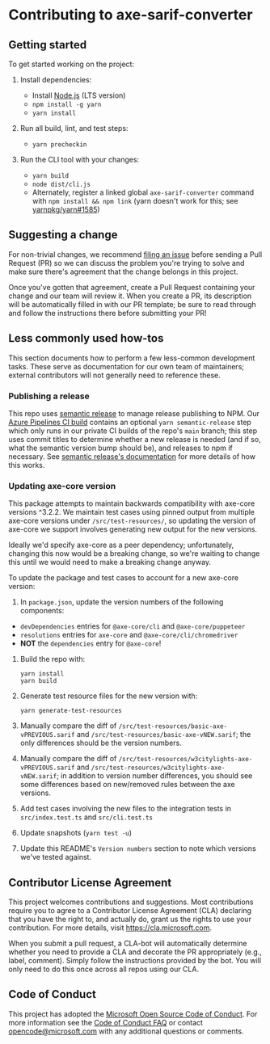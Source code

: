 <!--
Copyright (c) Microsoft Corporation. All rights reserved.
Licensed under the MIT License.
-->

# Contributing to axe-sarif-converter

## Getting started

To get started working on the project:

1. Install dependencies:

    - Install [Node.js](https://nodejs.org/en/download/) (LTS version)
    - `npm install -g yarn`
    - `yarn install`

1. Run all build, lint, and test steps:

    - `yarn precheckin`

1. Run the CLI tool with your changes:

    - `yarn build`
    - `node dist/cli.js`
    - Alternately, register a linked global `axe-sarif-converter` command with `npm install && npm link` (yarn doesn't work for this; see [yarnpkg/yarn#1585](https://github.com/yarnpkg/yarn/issues/1585))

## Suggesting a change

For non-trivial changes, we recommend [filing an issue](https://github.com/microsoft/axe-sarif-converter/issues/new) before sending a Pull Request (PR) so we can discuss the problem you're trying to solve and make sure there's agreement that the change belongs in this project.

Once you've gotten that agreement, create a Pull Request containing your change and our team will review it. When you create a PR, its description will be automatically filled in with our PR template; be sure to read through and follow the instructions there before submitting your PR!

## Less commonly used how-tos

This section documents how to perform a few less-common development tasks. These serve as documentation for our own team of maintainers; external contributors will not generally need to reference these.

### Publishing a release

This repo uses [semantic release](https://github.com/semantic-release/semantic-release) to manage release publishing to NPM. Our [Azure Pipelines CI build](./azure-pipelines.yml) contains an optional `yarn semantic-release` step which only runs in our private CI builds of the repo's `main` branch; this step uses commit titles to determine whether a new release is needed (and if so, what the semantic version bump should be), and releases to npm if necessary. See [semantic release's documentation](https://github.com/semantic-release/semantic-release) for more details of how this works.

### Updating axe-core version

This package attempts to maintain backwards compatibility with axe-core versions ^3.2.2. We maintain
test cases using pinned output from multiple axe-core versions under `/src/test-resources/`, so updating
the version of axe-core we support involves generating new output for the new versions.

Ideally we'd specify axe-core as a peer dependency; unfortunately, changing this now would be a breaking
change, so we're waiting to change this until we would need to make a breaking change anyway.

To update the package and test cases to account for a new axe-core version:

1. In `package.json`, update the version numbers of the following components:

-   `devDependencies` entries for `@axe-core/cli` and `@axe-core/puppeteer`
-   `resolutions` entries for `axe-core` and `@axe-core/cli/chromedriver`
-   **NOT** the `dependencies` entry for `@axe-core`!

1. Build the repo with:

    ```
    yarn install
    yarn build
    ```

1. Generate test resource files for the new version with:

    ```
    yarn generate-test-resources
    ```

1. Manually compare the diff of `/src/test-resources/basic-axe-vPREVIOUS.sarif` and `/src/test-resources/basic-axe-vNEW.sarif`; the only differences should be the version numbers.
1. Manually compare the diff of `/src/test-resources/w3citylights-axe-vPREVIOUS.sarif` and `/src/test-resources/w3citylights-axe-vNEW.sarif`; in addition to version number differences, you should see some differences based on new/removed rules between the axe versions.
1. Add test cases involving the new files to the integration tests in `src/index.test.ts` and `src/cli.test.ts`
1. Update snapshots (`yarn test -u`)
1. Update this README's `Version numbers` section to note which versions we've tested against.

## Contributor License Agreement

This project welcomes contributions and suggestions. Most contributions require you to agree to a
Contributor License Agreement (CLA) declaring that you have the right to, and actually do, grant us
the rights to use your contribution. For more details, visit https://cla.microsoft.com.

When you submit a pull request, a CLA-bot will automatically determine whether you need to provide
a CLA and decorate the PR appropriately (e.g., label, comment). Simply follow the instructions
provided by the bot. You will only need to do this once across all repos using our CLA.

## Code of Conduct

This project has adopted the [Microsoft Open Source Code of Conduct](https://opensource.microsoft.com/codeofconduct/).
For more information see the [Code of Conduct FAQ](https://opensource.microsoft.com/codeofconduct/faq/) or
contact [opencode@microsoft.com](mailto:opencode@microsoft.com) with any additional questions or comments.
